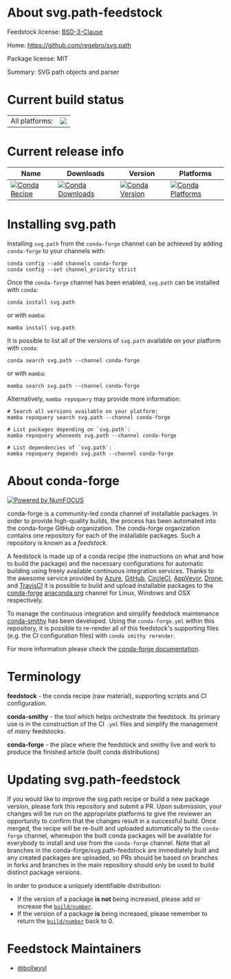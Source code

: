 About svg.path-feedstock
========================

Feedstock license: [BSD-3-Clause](https://github.com/conda-forge/svg.path-feedstock/blob/main/LICENSE.txt)

Home: https://github.com/regebro/svg.path

Package license: MIT

Summary: SVG path objects and parser

Current build status
====================


<table><tr><td>All platforms:</td>
    <td>
      <a href="https://dev.azure.com/conda-forge/feedstock-builds/_build/latest?definitionId=11905&branchName=main">
        <img src="https://dev.azure.com/conda-forge/feedstock-builds/_apis/build/status/svg.path-feedstock?branchName=main">
      </a>
    </td>
  </tr>
</table>

Current release info
====================

| Name | Downloads | Version | Platforms |
| --- | --- | --- | --- |
| [![Conda Recipe](https://img.shields.io/badge/recipe-svg.path-green.svg)](https://anaconda.org/conda-forge/svg.path) | [![Conda Downloads](https://img.shields.io/conda/dn/conda-forge/svg.path.svg)](https://anaconda.org/conda-forge/svg.path) | [![Conda Version](https://img.shields.io/conda/vn/conda-forge/svg.path.svg)](https://anaconda.org/conda-forge/svg.path) | [![Conda Platforms](https://img.shields.io/conda/pn/conda-forge/svg.path.svg)](https://anaconda.org/conda-forge/svg.path) |

Installing svg.path
===================

Installing `svg.path` from the `conda-forge` channel can be achieved by adding `conda-forge` to your channels with:

```
conda config --add channels conda-forge
conda config --set channel_priority strict
```

Once the `conda-forge` channel has been enabled, `svg.path` can be installed with `conda`:

```
conda install svg.path
```

or with `mamba`:

```
mamba install svg.path
```

It is possible to list all of the versions of `svg.path` available on your platform with `conda`:

```
conda search svg.path --channel conda-forge
```

or with `mamba`:

```
mamba search svg.path --channel conda-forge
```

Alternatively, `mamba repoquery` may provide more information:

```
# Search all versions available on your platform:
mamba repoquery search svg.path --channel conda-forge

# List packages depending on `svg.path`:
mamba repoquery whoneeds svg.path --channel conda-forge

# List dependencies of `svg.path`:
mamba repoquery depends svg.path --channel conda-forge
```


About conda-forge
=================

[![Powered by
NumFOCUS](https://img.shields.io/badge/powered%20by-NumFOCUS-orange.svg?style=flat&colorA=E1523D&colorB=007D8A)](https://numfocus.org)

conda-forge is a community-led conda channel of installable packages.
In order to provide high-quality builds, the process has been automated into the
conda-forge GitHub organization. The conda-forge organization contains one repository
for each of the installable packages. Such a repository is known as a *feedstock*.

A feedstock is made up of a conda recipe (the instructions on what and how to build
the package) and the necessary configurations for automatic building using freely
available continuous integration services. Thanks to the awesome service provided by
[Azure](https://azure.microsoft.com/en-us/services/devops/), [GitHub](https://github.com/),
[CircleCI](https://circleci.com/), [AppVeyor](https://www.appveyor.com/),
[Drone](https://cloud.drone.io/welcome), and [TravisCI](https://travis-ci.com/)
it is possible to build and upload installable packages to the
[conda-forge](https://anaconda.org/conda-forge) [anaconda.org](https://anaconda.org/)
channel for Linux, Windows and OSX respectively.

To manage the continuous integration and simplify feedstock maintenance
[conda-smithy](https://github.com/conda-forge/conda-smithy) has been developed.
Using the ``conda-forge.yml`` within this repository, it is possible to re-render all of
this feedstock's supporting files (e.g. the CI configuration files) with ``conda smithy rerender``.

For more information please check the [conda-forge documentation](https://conda-forge.org/docs/).

Terminology
===========

**feedstock** - the conda recipe (raw material), supporting scripts and CI configuration.

**conda-smithy** - the tool which helps orchestrate the feedstock.
                   Its primary use is in the construction of the CI ``.yml`` files
                   and simplify the management of *many* feedstocks.

**conda-forge** - the place where the feedstock and smithy live and work to
                  produce the finished article (built conda distributions)


Updating svg.path-feedstock
===========================

If you would like to improve the svg.path recipe or build a new
package version, please fork this repository and submit a PR. Upon submission,
your changes will be run on the appropriate platforms to give the reviewer an
opportunity to confirm that the changes result in a successful build. Once
merged, the recipe will be re-built and uploaded automatically to the
`conda-forge` channel, whereupon the built conda packages will be available for
everybody to install and use from the `conda-forge` channel.
Note that all branches in the conda-forge/svg.path-feedstock are
immediately built and any created packages are uploaded, so PRs should be based
on branches in forks and branches in the main repository should only be used to
build distinct package versions.

In order to produce a uniquely identifiable distribution:
 * If the version of a package **is not** being increased, please add or increase
   the [``build/number``](https://docs.conda.io/projects/conda-build/en/latest/resources/define-metadata.html#build-number-and-string).
 * If the version of a package **is** being increased, please remember to return
   the [``build/number``](https://docs.conda.io/projects/conda-build/en/latest/resources/define-metadata.html#build-number-and-string)
   back to 0.

Feedstock Maintainers
=====================

* [@bollwyvl](https://github.com/bollwyvl/)

